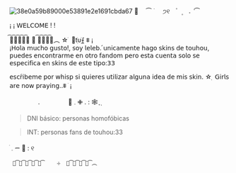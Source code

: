 ![38e0a59b89000e53891e2e1691cbda67](https://github.com/user-attachments/assets/e737647a-a103-4db2-a19a-f6019b75597d)
🪽ㅤ	⏜ ࣪‎ ‎‎    ㅤ੭୧ㅤ۫ㅤ۪ㅤ               𝅄    ݁   ⏜ 

¡ ¡ 𝖶𝖤𝖫𝖢𝖮𝖬𝖤  ! ! 

   ︵͡︵͡︵͡︵͡︵͡     ♰    ︵͡︵͡︵͡︵͡︵
        ☆     ׁ   𝚜tׁׅυׁׅܻ⨍   ⩨          ¡     
             ¡𝖧𝗈𝗅𝖺 𝗆𝗎𝖼𝗁𝗈 𝗀𝗎𝗌𝗍𝗈!, 𝗌𝗈𝗒 𝗅𝖾𝗅𝖾𝖻. 𝗎́𝗇𝗂𝖼𝖺𝗆𝖾𝗇𝗍𝖾 𝗁𝖺𝗀𝗈 𝗌𝗄𝗂𝗇𝗌 𝖽𝖾 𝗍𝗈𝗎𝗁𝗈𝗎, 𝗉𝗎𝖾𝖽𝖾𝗌 𝖾𝗇𝖼𝗈𝗇𝗍𝗋𝖺𝗋𝗆𝖾 𝖾𝗇 𝗈𝗍𝗋𝗈 𝖿𝖺𝗇𝖽𝗈𝗆 𝗉𝖾𝗋𝗈 𝖾𝗌𝗍𝖺 𝖼𝗎𝖾𝗇𝗍𝖺 𝗌𝗈𝗅𝗈 𝗌𝖾 𝖾𝗌𝗉𝖾𝖼𝗂𝖿𝗂𝖼𝖺 𝖾𝗇 𝗌𝗄𝗂𝗇𝗌 𝖽𝖾 𝖾𝗌𝗍𝖾 𝗍𝗂𝗉𝗈:𝟥𝟥


 𝖾𝗌𝖼𝗋𝗂́𝖻𝖾𝗆𝖾 𝗉𝗈𝗋 𝗐𝗁𝗂𝗌𝗉 𝗌𝗂 𝗊𝗎𝗂𝖾𝗋𝖾𝗌 𝗎𝗍𝗂𝗅𝗂𝗓𝖺𝗋 𝖺𝗅𝗀𝗎𝗇𝖺 𝗂𝖽𝖾𝖺 𝖽𝖾 𝗆𝗂𝗌 𝗌𝗄𝗂𝗇. 
    ☆  ࡛       𝖦𝗂𝗋𝗅𝗌 𝖺𝗋𝖾 𝗇𝗈𝗐 𝗉𝗋𝖺𝗒𝗂𝗇𝗀..⩨     ׁ  ¡           


 ㅤㅤㅤㅤㅤ.ㅤㅤㅤㅤㅤ🥄               𓈒     ✙      .       :     🕸️    ݂֢     

> DNI básico: personas homofóbicas

> INT: personas fans de touhou:33

  ׄ      𓈒      ᯇ      🫧     :     ୧ 
       
     ︵͡︵͡︵͡︵͡︵͡    ☩  ︵͡︵͡︵͡︵͡︵
